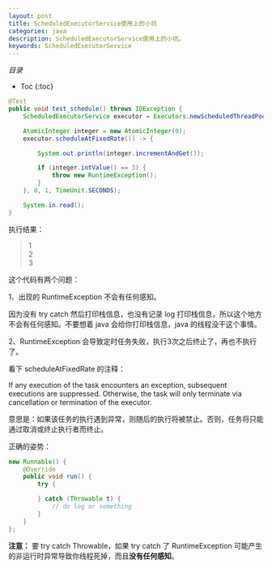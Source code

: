 ```yaml
---
layout: post
title: ScheduledExecutorService使用上的小坑
categories: java
description: ScheduledExecutorService使用上的小坑。
keywords: ScheduledExecutorService
---
```


*目录*
* Toc
{:toc}

```java
@Test
public void test_schedule() throws IOException {
    ScheduledExecutorService executor = Executors.newScheduledThreadPool(1);

    AtomicInteger integer = new AtomicInteger(0);
    executor.scheduleAtFixedRate(() -> {

        System.out.println(integer.incrementAndGet());

        if (integer.intValue() == 3) {
            throw new RuntimeException();
        }
    }, 0, 1, TimeUnit.SECONDS);

    System.in.read();
}
```
执行结果：
> 1<br>
> 2<br>
> 3<br>

这个代码有两个问题：

1、出现的 RuntimeException 不会有任何感知。

因为没有 try catch 然后打印栈信息，也没有记录 log 打印栈信息，所以这个地方不会有任何感知。不要想着 java 会给你打印栈信息，java 的线程没干这个事情。

2、RuntimeException 会导致定时任务失败，执行3次之后终止了，再也不执行了。

看下 scheduleAtFixedRate 的注释：
<p>
If any execution of the task encounters an exception, subsequent executions are suppressed. Otherwise, the task will only terminate via cancellation or termination of the executor.
</p>
意思是：如果该任务的执行遇到异常，则随后的执行将被禁止。否则，任务将只能通过取消或终止执行者而终止。

正确的姿势：
```java
new Runnable() {
    @Override
    public void run() {
        try {

        } catch (Throwable t) {
            // do log or something
        }
    }
};
```
**注意：**
要 try catch Throwable，如果 try catch 了 RuntimeException 可能产生的非运行时异常导致你线程死掉，而且**没有任何感知**。
